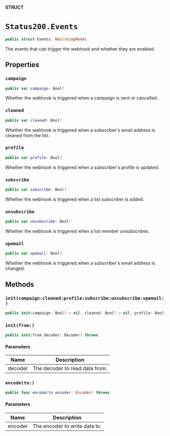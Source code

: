 **STRUCT**

# `Status200.Events`

```swift
public struct Events: MailchimpModel
```

The events that can trigger the webhook and whether they are enabled.

## Properties
### `campaign`

```swift
public var campaign: Bool?
```

Whether the webhook is triggered when a campaign is sent or cancelled.

### `cleaned`

```swift
public var cleaned: Bool?
```

Whether the webhook is triggered when a subscriber's email address is cleaned from the list.

### `profile`

```swift
public var profile: Bool?
```

Whether the webhook is triggered when a subscriber's profile is updated.

### `subscribe`

```swift
public var subscribe: Bool?
```

Whether the webhook is triggered when a list subscriber is added.

### `unsubscribe`

```swift
public var unsubscribe: Bool?
```

Whether the webhook is triggered when a list member unsubscribes.

### `upemail`

```swift
public var upemail: Bool?
```

Whether the webhook is triggered when a subscriber's email address is changed.

## Methods
### `init(campaign:cleaned:profile:subscribe:unsubscribe:upemail:)`

```swift
public init(campaign: Bool? = nil, cleaned: Bool? = nil, profile: Bool? = nil, subscribe: Bool? = nil, unsubscribe: Bool? = nil, upemail: Bool? = nil)
```

### `init(from:)`

```swift
public init(from decoder: Decoder) throws
```

#### Parameters

| Name | Description |
| ---- | ----------- |
| decoder | The decoder to read data from. |

### `encode(to:)`

```swift
public func encode(to encoder: Encoder) throws
```

#### Parameters

| Name | Description |
| ---- | ----------- |
| encoder | The encoder to write data to. |